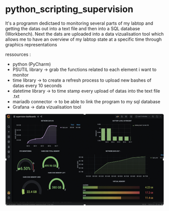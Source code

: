 # python_scripting_supervision

It's a programm dedictaed to monitoring several parts of my labtop and getting the datas out into a text file and then into a SQL database (Workbench). Next the dats are uploaded into a data vizualisation tool which allows me to have an overview of my labtop state at a specific time through graphics representations

ressources :
  - python (PyCharm)
  - PSUTIL library -> grab the functions related to each element i want to monitor  
  - time library -> to create a refresh process to upload new bashes of datas every 10 seconds 
  - datetime library -> to time stamp every upload of datas into the text file .txt
  - mariadb connector -> to be able to link the program to my sql database
  - Grafana -> data vizualisation tool
  
 
  
  ![Image of Yaktocat](photo-graphique-grafana.png)


